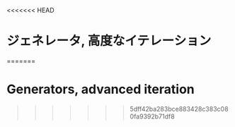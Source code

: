 
<<<<<<< HEAD
# ジェネレータ, 高度なイテレーション
=======
# Generators, advanced iteration
>>>>>>> 5dff42ba283bce883428c383c080fa9392b71df8
